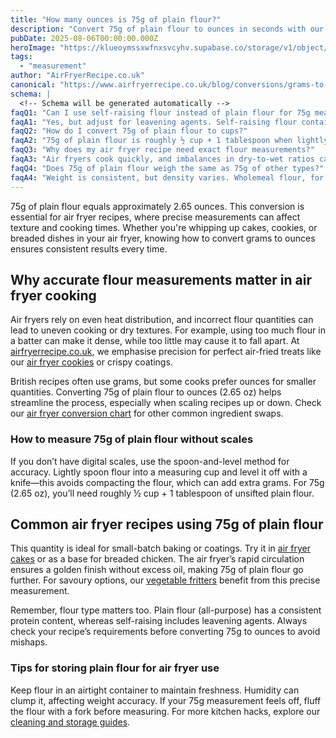 ```yaml
---
title: "How many ounces is 75g of plain flour?"
description: "Convert 75g of plain flour to ounces in seconds with our simple guide. Perfect for air fryer baking and precise UK measurements."
pubDate: 2025-08-06T00:00:00.000Z
heroImage: "https://klueoymssxwfnxsvcyhv.supabase.co/storage/v1/object/public/Shmucket/75g-plain-flour-to-ounces.webp"
tags:
  - "measurement"
author: "AirFryerRecipe.co.uk"
canonical: "https://www.airfryerrecipe.co.uk/blog/conversions/grams-to-ounces/75g-plain-flour-to-ounces"
schema: |
  <!-- Schema will be generated automatically -->
faqQ1: "Can I use self-raising flour instead of plain flour for 75g measurements?"
faqA1: "Yes, but adjust for leavening agents. Self-raising flour contains baking powder, which alters texture. For precise results, stick to plain flour unless the recipe specifies otherwise."
faqQ2: "How do I convert 75g of plain flour to cups?"
faqA2: "75g of plain flour is roughly ½ cup + 1 tablespoon when lightly spooned. For accuracy, use scales—especially in air fryer baking, where density affects outcomes."
faqQ3: "Why does my air fryer recipe need exact flour measurements?"
faqA3: "Air fryers cook quickly, and imbalances in dry-to-wet ratios can lead to undercooked or burnt results. Precise 75g (2.65 oz) measurements ensure even heat penetration and ideal texture."
faqQ4: "Does 75g of plain flour weigh the same as 75g of other types?"
faqA4: "Weight is consistent, but density varies. Wholemeal flour, for example, is denser, so 75g may occupy less volume. Always weigh flour for accuracy in air fryer recipes."
---
```

<p>75g of plain flour equals approximately 2.65 ounces. This conversion is essential for air fryer recipes, where precise measurements can affect texture and cooking times. Whether you're whipping up cakes, cookies, or breaded dishes in your air fryer, knowing how to convert grams to ounces ensures consistent results every time.</p>

<h2>Why accurate flour measurements matter in air fryer cooking</h2>  
<p>Air fryers rely on even heat distribution, and incorrect flour quantities can lead to uneven cooking or dry textures. For example, using too much flour in a batter can make it dense, while too little may cause it to fall apart. At <a href=https://www.airfryerrecipe.co.uk/>airfryerrecipe.co.uk</a>, we emphasise precision for perfect air-fried treats like our <a href=https://www.airfryerrecipe.co.uk/recipes>air fryer cookies</a> or crispy coatings.</p>  

<p>British recipes often use grams, but some cooks prefer ounces for smaller quantities. Converting 75g of plain flour to ounces (2.65 oz) helps streamline the process, especially when scaling recipes up or down. Check our <a href=https://www.airfryerrecipe.co.uk/air-fryer-conversion-chart>air fryer conversion chart</a> for other common ingredient swaps.</p>  

<h3>How to measure 75g of plain flour without scales</h3>  
<p>If you don’t have digital scales, use the spoon-and-level method for accuracy. Lightly spoon flour into a measuring cup and level it off with a knife—this avoids compacting the flour, which can add extra grams. For 75g (2.65 oz), you’ll need roughly ½ cup + 1 tablespoon of unsifted plain flour.</p>  

<h2>Common air fryer recipes using 75g of plain flour</h2>  
<p>This quantity is ideal for small-batch baking or coatings. Try it in <a href=https://www.airfryerrecipe.co.uk/recipe-category/cakes>air fryer cakes</a> or as a base for breaded chicken. The air fryer’s rapid circulation ensures a golden finish without excess oil, making 75g of plain flour go further. For savoury options, our <a href=https://www.airfryerrecipe.co.uk/recipe-category/vegetables>vegetable fritters</a> benefit from this precise measurement.</p>  

<p>Remember, flour type matters too. Plain flour (all-purpose) has a consistent protein content, whereas self-raising includes leavening agents. Always check your recipe’s requirements before converting 75g to ounces to avoid mishaps.</p>  

<h3>Tips for storing plain flour for air fryer use</h3>  
<p>Keep flour in an airtight container to maintain freshness. Humidity can clump it, affecting weight accuracy. If your 75g measurement feels off, fluff the flour with a fork before measuring. For more kitchen hacks, explore our <a href=https://www.airfryerrecipe.co.uk/air-fryer-cleaner>cleaning and storage guides</a>.</p>
